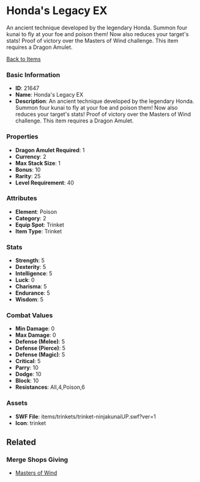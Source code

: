 # Honda's Legacy EX

An ancient technique developed by the legendary Honda. Summon four kunai to fly at your foe and poison them! Now also reduces your target's stats! Proof of victory over the Masters of Wind challenge. This item requires a Dragon Amulet.

[Back to Items](../items.md)

### Basic Information

- **ID**: 21647
- **Name**: Honda&#039;s Legacy EX
- **Description**: An ancient technique developed by the legendary Honda. Summon four kunai to fly at your foe and poison them! Now also reduces your target&#039;s stats! Proof of victory over the Masters of Wind challenge. This item requires a Dragon Amulet.

### Properties

- **Dragon Amulet Required**: 1
- **Currency**: 2
- **Max Stack Size**: 1
- **Bonus**: 10
- **Rarity**: 25
- **Level Requirement**: 40

### Attributes

- **Element**: Poison
- **Category**: 2
- **Equip Spot**: Trinket
- **Item Type**: Trinket

### Stats

- **Strength**: 5
- **Dexterity**: 5
- **Intelligence**: 5
- **Luck**: 0
- **Charisma**: 5
- **Endurance**: 5
- **Wisdom**: 5

### Combat Values

- **Min Damage**: 0
- **Max Damage**: 0
- **Defense (Melee)**: 5
- **Defense (Pierce)**: 5
- **Defense (Magic)**: 5
- **Critical**: 5
- **Parry**: 10
- **Dodge**: 10
- **Block**: 10
- **Resistances**: All,4,Poison,6

### Assets

- **SWF File**: items/trinkets/trinket-ninjakunaiUP.swf?ver=1
- **Icon**: trinket

## Related

### Merge Shops Giving

- [Masters of Wind](../merge-shops/396-masters-of-wind.md)

